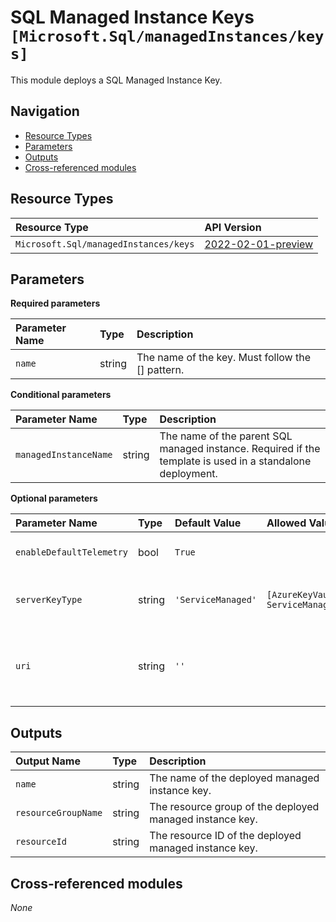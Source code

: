 # SQL Managed Instance Keys `[Microsoft.Sql/managedInstances/keys]`

This module deploys a SQL Managed Instance Key.

## Navigation

- [Resource Types](#Resource-Types)
- [Parameters](#Parameters)
- [Outputs](#Outputs)
- [Cross-referenced modules](#Cross-referenced-modules)

## Resource Types

| Resource Type | API Version |
| :-- | :-- |
| `Microsoft.Sql/managedInstances/keys` | [2022-02-01-preview](https://learn.microsoft.com/en-us/azure/templates/Microsoft.Sql/2022-02-01-preview/managedInstances/keys) |

## Parameters

**Required parameters**

| Parameter Name | Type | Description |
| :-- | :-- | :-- |
| `name` | string | The name of the key. Must follow the [<keyVaultName>_<keyName>_<keyVersion>] pattern. |

**Conditional parameters**

| Parameter Name | Type | Description |
| :-- | :-- | :-- |
| `managedInstanceName` | string | The name of the parent SQL managed instance. Required if the template is used in a standalone deployment. |

**Optional parameters**

| Parameter Name | Type | Default Value | Allowed Values | Description |
| :-- | :-- | :-- | :-- | :-- |
| `enableDefaultTelemetry` | bool | `True` |  | Enable telemetry via a Globally Unique Identifier (GUID). |
| `serverKeyType` | string | `'ServiceManaged'` | `[AzureKeyVault, ServiceManaged]` | The encryption protector type like "ServiceManaged", "AzureKeyVault". |
| `uri` | string | `''` |  | The URI of the key. If the ServerKeyType is AzureKeyVault, then either the URI or the keyVaultName/keyName combination is required. |


## Outputs

| Output Name | Type | Description |
| :-- | :-- | :-- |
| `name` | string | The name of the deployed managed instance key. |
| `resourceGroupName` | string | The resource group of the deployed managed instance key. |
| `resourceId` | string | The resource ID of the deployed managed instance key. |

## Cross-referenced modules

_None_
